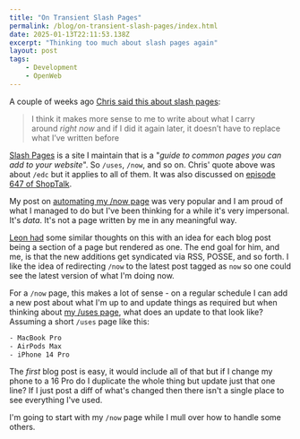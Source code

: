 ```yaml
---
title: "On Transient Slash Pages"
permalink: /blog/on-transient-slash-pages/index.html
date: 2025-01-13T22:11:53.138Z
excerpt: "Thinking too much about slash pages again"
layout: post
tags:
    - Development
    - OpenWeb
---
```


A couple of weeks ago [Chris said this about slash pages](https://chriscoyier.net/2025/01/04/slash-pages/):

> I think it makes more sense to me to write about what I carry around _right now_ and if I did it again later, it doesn’t have to replace what I’ve written before

[Slash Pages](https://slashpages.net) is a site I maintain that is a "_guide to common pages you can add to your website_". So `/uses`, `/now`, and so on. Chris' quote above was about `/edc` but it applies to all of them. It was also discussed on [episode 647 of ShopTalk](https://shoptalkshow.com/647/).

My post on [automating my /now page](https://rknight.me/blog/automating-my-now-page/) was very popular and I am proud of what I managed to do but I've been thinking for a while it's very impersonal. It's _data_. It's not a page written by me in any meaningful way.

[Leon had](https://lmika.org/2025/01/14/on-slash-pages-verses-blog.html) some similar thoughts on this with an idea for each blog post being a section of a page but rendered as one. The end goal for him, and me, is that the new additions get syndicated via RSS, POSSE, and so forth. I like the idea of redirecting `/now` to the latest post tagged as `now` so one could see the latest version of what I'm doing now.

For a `/now` page, this makes a lot of sense - on a regular schedule I can add a new post about what I'm up to and update things as required but when thinking about [my /uses page](/uses), what does an update to that look like? Assuming a short `/uses` page like this:

```txt
- MacBook Pro
- AirPods Max
- iPhone 14 Pro
```

The _first_ blog post is easy, it would include all of that but if I change my phone to a 16 Pro do I duplicate the whole thing but update just that one line? If I just post a diff of what's changed then there isn't a single place to see everything I've used. 

I'm going to start with my `/now` page while I mull over how to handle some others.

